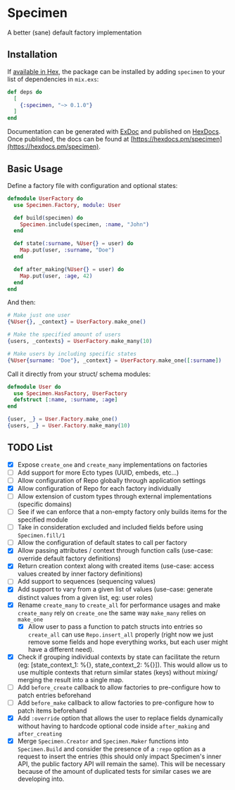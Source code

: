 # Specimen

A better (sane) default factory implementation  

## Installation

If [available in Hex](https://hex.pm/docs/publish), the package can be installed
by adding `specimen` to your list of dependencies in `mix.exs`:

```elixir
def deps do
  [
    {:specimen, "~> 0.1.0"}
  ]
end
```

Documentation can be generated with [ExDoc](https://github.com/elixir-lang/ex_doc)
and published on [HexDocs](https://hexdocs.pm). Once published, the docs can
be found at [https://hexdocs.pm/specimen](https://hexdocs.pm/specimen).

## Basic Usage

Define a factory file with configuration and optional states:

```elixir
defmodule UserFactory do
  use Specimen.Factory, module: User

  def build(specimen) do
    Specimen.include(specimen, :name, "John")
  end

  def state(:surname, %User{} = user) do
    Map.put(user, :surname, "Doe")
  end

  def after_making(%User{} = user) do
    Map.put(user, :age, 42)
  end  
end
```

And then:

```elixir
# Make just one user
{%User{}, _context} = UserFactory.make_one()

# Make the specified amount of users
{users, _contexts} = UserFactory.make_many(10)

# Make users by including specific states
{%User{surname: "Doe"}, _context} = UserFactory.make_one([:surname])
```

Call it directly from your struct/ schema modules:

```elixir
defmodule User do
  use Specimen.HasFactory, UserFactory
  defstruct [:name, :surname, :age]
end
```

```elixir
{user, _} = User.Factory.make_one()
{users, _} = User.Factory.make_many(10)
```

## TODO List

- [x] Expose `create_one` and `create_many` implementations on factories
- [ ] Add support for more Ecto types (UUID, embeds, etc...)
- [ ] Allow configuration of Repo globally through application settings
- [x] Allow configuration of Repo for each factory individually
- [ ] Allow extension of custom types through external implementations (specific domains)
- [ ] See if we can enforce that a non-empty factory only builds items for the specified module
- [ ] Take in consideration excluded and included fields before using `Specimen.fill/1`
- [ ] Allow the configuration of default states to call per factory
- [x] Allow passing attributes / context through function calls (use-case: override default factory definitions)
- [x] Return creation context along with created items (use-case: access values created by inner factory definitions)
- [ ] Add support to sequences (sequencing values)
- [x] Add support to vary from a given list of values (use-case: generate distinct values from a given list, eg: user roles)
- [x] Rename `create_many` to `create_all` for performance usages and make `create_many` rely on `create_one` the same way `make_many` relies on `make_one`
  - [x] Allow user to pass a function to patch structs into entries so `create_all` can use `Repo.insert_all` properly (right now we just remove some fields and hope everything works, but each user might have a different need).
- [x] Check if grouping individual contexts by state can facilitate the return (eg: [state_context_1: %{}, state_context_2: %{}]).
This would allow us to use multiple contexts that return similar states (keys) without mixing/ merging the result into a single map.
- [ ] Add `before_create` callback to allow factories to pre-configure how to patch entries beforehand
- [ ] Add `before_make` callback to allow factories to pre-configure how to patch items beforehand
- [x] Add `:override` option that allows the user to replace fields dynamically without having to hardcode optional code inside `after_making` and `after_creating`
- [x] Merge `Specimen.Creator` and `Specimen.Maker` functions into `Specimen.Build` and consider the presence of a `:repo` option as a request to insert the entries (this should only impact Specimen's inner API, the public factory API will remain the same). This will be necessary because of the amount of duplicated tests for similar cases we are developing into.
